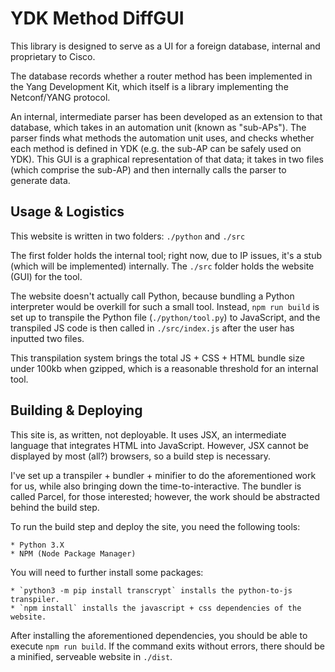 # YDK Method DiffGUI

This library is designed to serve as a UI for a foreign database, internal and proprietary to Cisco.

The database records whether a router method has been implemented in the Yang Development Kit, which itself is a 
library implementing the Netconf/YANG protocol. 

An internal, intermediate parser has been developed as an extension to that database, which takes
in an automation unit (known as "sub-APs"). The parser finds what methods the automation unit uses, and 
checks whether each method is defined in YDK (e.g. the sub-AP can be safely used on YDK). This GUI is a graphical
representation of that data; it takes in two files (which comprise the sub-AP) and then internally calls
the parser to generate data.

## Usage & Logistics

This website is written in two folders: `./python` and `./src`

The first folder holds the internal tool; right now, due to IP issues, it's a stub (which will be implemented)
internally. The `./src` folder holds the website (GUI) for the tool.

The website doesn't actually call Python, because bundling a Python interpreter would be overkill for such a small
tool. Instead, `npm run build` is set up to transpile the Python file (`./python/tool.py`) to JavaScript, and the 
transpiled JS code is then called in `./src/index.js` after the user has inputted two files. 

This transpilation system brings the total JS + CSS + HTML bundle size under 100kb when gzipped, which is a 
reasonable threshold for an internal tool.

## Building & Deploying

This site is, as written, not deployable. It uses JSX, an intermediate language that integrates HTML into JavaScript.
However, JSX cannot be displayed by most (all?) browsers, so a build step is necessary.

I've set up a transpiler + bundler + minifier to do the aforementioned work for us, while also bringing down the
time-to-interactive. The bundler is called Parcel, for those interested; however, the work should be abstracted behind
the build step.

To run the build step and deploy the site, you need the following tools:

    * Python 3.X
    * NPM (Node Package Manager)

You will need to further install some packages:

    * `python3 -m pip install transcrypt` installs the python-to-js transpiler.
    * `npm install` installs the javascript + css dependencies of the website.

After installing the aforementioned dependencies, you should be able to execute `npm run build`. If the command
exits without errors, there should be a minified, serveable website in `./dist`.